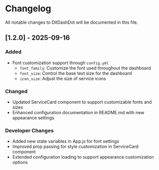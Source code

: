# Changelog

All notable changes to DitDashDot will be documented in this file.

## [1.2.0] - 2025-09-16

### Added
- Font customization support through `config.yml`
  - `font_family`: Customize the font used throughout the dashboard
  - `font_size`: Control the base text size for the dashboard
  - `icon_size`: Adjust the size of service icons

### Changed
- Updated ServiceCard component to support customizable fonts and sizes
- Enhanced configuration documentation in README.md with new appearance settings

### Developer Changes
- Added new state variables in App.js for font settings
- Improved prop passing for style customization in ServiceCard component
- Extended configuration loading to support appearance customization options